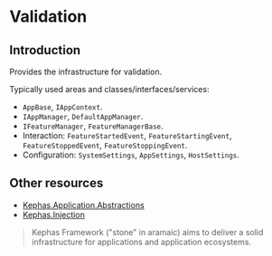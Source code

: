 ﻿# Validation

## Introduction
Provides the infrastructure for validation.

Typically used areas and classes/interfaces/services:
* ```AppBase```, ```IAppContext```.
* ```IAppManager```, ````DefaultAppManager````.
* ```IFeatureManager```, ```FeatureManagerBase```.
* Interaction: ```FeatureStartedEvent```, ```FeatureStartingEvent```, ```FeatureStoppedEvent```, ```FeatureStoppingEvent```.
* Configuration: ```SystemSettings```, ```AppSettings```, ```HostSettings```.

## Other resources

* [Kephas.Application.Abstractions](https://www.nuget.org/packages/Kephas.Application.Abstractions)
* [Kephas.Injection](https://www.nuget.org/packages/Kephas.Injection)


> Kephas Framework ("stone" in aramaic) aims to deliver a solid infrastructure for applications and application ecosystems.
